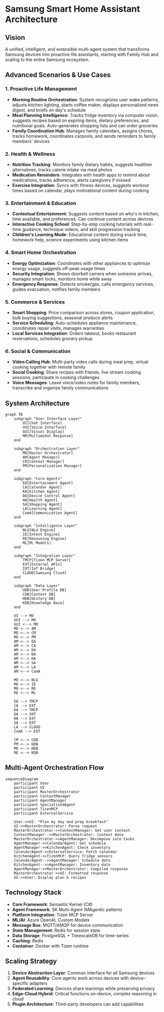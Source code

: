 # Samsung Smart Home Assistant Architecture

## Vision
A unified, intelligent, and extensible multi-agent system that transforms Samsung devices into proactive life assistants, starting with Family Hub and scaling to the entire Samsung ecosystem.

## Advanced Scenarios & Use Cases

### 1. Proactive Life Management
- **Morning Routine Orchestration**: System recognizes user wake patterns, adjusts kitchen lighting, starts coffee maker, displays personalized news digest, and briefs on day's schedule
- **Meal Planning Intelligence**: Tracks fridge inventory via computer vision, suggests recipes based on expiring items, dietary preferences, and nutritional goals. Auto-generates shopping lists and can order groceries
- **Family Coordination Hub**: Manages family calendars, assigns chores, tracks homework, coordinates carpools, and sends reminders to family members' devices

### 2. Health & Wellness
- **Nutrition Tracking**: Monitors family dietary habits, suggests healthier alternatives, tracks calorie intake via meal photos
- **Medication Reminders**: Integrates with health apps to remind about medications, tracks adherence, alerts caregivers if missed
- **Exercise Integration**: Syncs with fitness devices, suggests workout times based on calendar, plays motivational content during cooking

### 3. Entertainment & Education
- **Contextual Entertainment**: Suggests content based on who's in kitchen, time available, and preferences. Can continue content across devices
- **Interactive Cooking School**: Step-by-step cooking tutorials with real-time guidance, technique videos, and skill progression tracking
- **Children's Learning Mode**: Educational content during snack time, homework help, science experiments using kitchen items

### 4. Smart Home Orchestration
- **Energy Optimization**: Coordinates with other appliances to optimize energy usage, suggests off-peak usage times
- **Security Integration**: Shows doorbell camera when someone arrives, manages smart locks, monitors home while away
- **Emergency Response**: Detects smoke/gas, calls emergency services, guides evacuation, notifies family members

### 5. Commerce & Services
- **Smart Shopping**: Price comparison across stores, coupon application, bulk buying suggestions, seasonal produce alerts
- **Service Scheduling**: Auto-schedules appliance maintenance, coordinates repair visits, manages warranties
- **Local Services Integration**: Orders takeout, books restaurant reservations, schedules grocery pickup

### 6. Social & Communication
- **Video Calling Hub**: Multi-party video calls during meal prep, virtual cooking together with remote family
- **Social Cooking**: Share recipes with friends, live stream cooking sessions, participate in cooking challenges
- **Voice Messages**: Leave voice/video notes for family members, transcribe and organize family communications

## System Architecture

```mermaid
graph TB
    subgraph "User Interface Layer"
        UI[Chat Interface]
        VUI[Voice Interface]
        GUI[Visual Display]
        MR[Multimodal Response]
    end
    
    subgraph "Orchestration Layer"
        MO[Master Orchestrator]
        AM[Agent Manager]
        CM[Context Manager]
        PM[Personalization Manager]
    end
    
    subgraph "Core Agents"
        EA[Entertainment Agent]
        CA[Calendar Agent]
        KA[Kitchen Agent]
        DA[Device Control Agent]
        HA[Health Agent]
        SA[Shopping Agent]
        LA[Learning Agent]
        ComA[Communication Agent]
    end
    
    subgraph "Intelligence Layer"
        NLU[NLU Engine]
        IE[Intent Engine]
        RE[Reasoning Engine]
        ML[ML Models]
    end
    
    subgraph "Integration Layer"
        TMCP[Tizen MCP Server]
        EXT[External APIs]
        IOT[IoT Bridge]
        CLOUD[Samsung Cloud]
    end
    
    subgraph "Data Layer"
        UDB[User Profile DB]
        CDB[Context DB]
        HDB[History DB]
        KDB[Knowledge Base]
    end
    
    UI --> MO
    VUI --> MO
    GUI <--> MR
    MO <--> AM
    MO <--> CM
    MO <--> PM
    AM <--> EA
    AM <--> CA
    AM <--> KA
    AM <--> DA
    AM <--> HA
    AM <--> SA
    AM <--> LA
    AM <--> ComA
    
    MO <--> NLU
    MO <--> IE
    MO <--> RE
    RE <--> ML
    
    EA --> TMCP
    CA --> EXT
    KA --> TMCP
    DA --> IOT
    HA --> EXT
    SA --> EXT
    LA --> CLOUD
    ComA --> EXT
    
    CM <--> CDB
    PM <--> UDB
    MO <--> HDB
    RE <--> KDB
```

## Multi-Agent Orchestration Flow

```mermaid
sequenceDiagram
    participant User
    participant UI
    participant MasterOrchestrator
    participant ContextManager
    participant AgentManager
    participant SpecializedAgent
    participant TizenMCP
    participant ExternalService
    
    User->>UI: "Plan my day and prep breakfast"
    UI->>MasterOrchestrator: Parse request
    MasterOrchestrator->>ContextManager: Get user context
    ContextManager-->>MasterOrchestrator: Context data
    MasterOrchestrator->>AgentManager: Decompose into tasks
    AgentManager->>CalendarAgent: Get schedule
    AgentManager->>KitchenAgent: Check inventory
    CalendarAgent->>ExternalService: Fetch calendar
    KitchenAgent->>TizenMCP: Query fridge sensors
    CalendarAgent-->>AgentManager: Schedule data
    KitchenAgent-->>AgentManager: Inventory data
    AgentManager->>MasterOrchestrator: Compiled response
    MasterOrchestrator->>UI: Formatted response
    UI->>User: Display plan & recipes
```

## Technology Stack

- **Core Framework**: Semantic Kernel (C#)
- **Agent Framework**: SK Multi-Agent (MAgentic pattern)
- **Platform Integration**: Tizen MCP Server
- **ML/AI**: Azure OpenAI, Custom Models
- **Message Bus**: MQTT/AMQP for device communication
- **State Management**: Redis for session state
- **Data Storage**: PostgreSQL + TimescaleDB for time-series
- **Caching**: Redis
- **Container**: Docker with Tizen runtime

## Scaling Strategy

1. **Device Abstraction Layer**: Common interface for all Samsung devices
2. **Agent Reusability**: Core agents work across devices with device-specific adapters
3. **Federated Learning**: Devices share learnings while preserving privacy
4. **Edge-Cloud Hybrid**: Critical functions on-device, complex reasoning in cloud
5. **Plugin Architecture**: Third-party developers can add capabilities